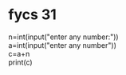 # fycs 31
n=int(input("enter any number:"))
<br>
a=int(input("enter any number"))
<br>
c=a+n
<br>
print(c)
<br>
